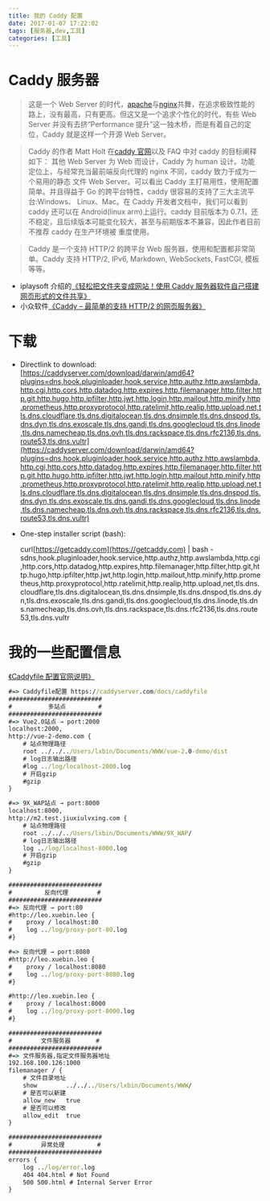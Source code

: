 ```yaml
---
title: 我的 Caddy 配置 
date: 2017-01-07 17:22:02
tags: [服务器,dev,工具]
categories: [工具]
---
```


# Caddy 服务器

> 这是一个 Web Server 的时代，[apache](http://httpd.apache.org/)与[nginx](http://nginx.org/)共舞，在追求极致性能的路上，没有最高，只有更高。但这又是一个追求个性化的时代，有些 Web Server 并没有去挤“Performance 提升”这一独木桥，而是有着自己的定位，Caddy 就是这样一个开源 Web Server。

> Caddy 的作者 Matt Holt 在[caddy 官网](http://caddyserver.com/)以及 FAQ 中对 caddy 的目标阐释如下： 其他 Web Server 为 Web 而设计，Caddy 为 human 设计。功能定位上，与经常充当最前端反向代理的 nginx 不同，caddy 致力于成为一个易用的静态 文件 Web Server。可以看出 Caddy 主打易用性，使用配置简单。并且得益于 Go 的跨平台特性，caddy 很容易的支持了三大主流平台:Windows、 Linux、Mac。在 Caddy 开发者文档中，我们可以看到 caddy 还可以在 Android(linux arm)上运行。caddy 目前版本为 0.7.1，还不稳定，且后续版本可能变化较大，甚至与前期版本不兼容，因此作者目前不推荐 caddy 在生产环境被 重度使用。

> Caddy 是一个支持 HTTP/2 的跨平台 Web 服务器，使用和配置都非常简单。Caddy 支持 HTTP/2, IPv6, Markdown, WebSockets, FastCGI, 模板等等。

- iplaysoft 介绍的[《轻松把文件夹变成网站！使用 Caddy 服务器软件自己搭建网页形式的文件共享》](http://www.iplaysoft.com/caddy.html)
- 小众软件[《Caddy – 最简单的支持 HTTP/2 的网页服务器》](http://www.appinn.com/caddy-server/)

# 下载

- Directlink to download:
  [https://caddyserver.com/download/darwin/amd64?plugins=dns,hook.pluginloader,hook.service,http.authz,http.awslambda,http.cgi,http.cors,http.datadog,http.expires,http.filemanager,http.filter,http.git,http.hugo,http.ipfilter,http.jwt,http.login,http.mailout,http.minify,http.prometheus,http.proxyprotocol,http.ratelimit,http.realip,http.upload,net,tls.dns.cloudflare,tls.dns.digitalocean,tls.dns.dnsimple,tls.dns.dnspod,tls.dns.dyn,tls.dns.exoscale,tls.dns.gandi,tls.dns.googlecloud,tls.dns.linode,tls.dns.namecheap,tls.dns.ovh,tls.dns.rackspace,tls.dns.rfc2136,tls.dns.route53,tls.dns.vultr](https://caddyserver.com/download/darwin/amd64?plugins=dns,hook.pluginloader,hook.service,http.authz,http.awslambda,http.cgi,http.cors,http.datadog,http.expires,http.filemanager,http.filter,http.git,http.hugo,http.ipfilter,http.jwt,http.login,http.mailout,http.minify,http.prometheus,http.proxyprotocol,http.ratelimit,http.realip,http.upload,net,tls.dns.cloudflare,tls.dns.digitalocean,tls.dns.dnsimple,tls.dns.dnspod,tls.dns.dyn,tls.dns.exoscale,tls.dns.gandi,tls.dns.googlecloud,tls.dns.linode,tls.dns.namecheap,tls.dns.ovh,tls.dns.rackspace,tls.dns.rfc2136,tls.dns.route53,tls.dns.vultr)

- One-step installer script (bash):

  curl[https://getcaddy.com](https://getcaddy.com) | bash -sdns,hook.pluginloader,hook.service,http.authz,http.awslambda,http.cgi,http.cors,http.datadog,http.expires,http.filemanager,http.filter,http.git,http.hugo,http.ipfilter,http.jwt,http.login,http.mailout,http.minify,http.prometheus,http.proxyprotocol,http.ratelimit,http.realip,http.upload,net,tls.dns.cloudflare,tls.dns.digitalocean,tls.dns.dnsimple,tls.dns.dnspod,tls.dns.dyn,tls.dns.exoscale,tls.dns.gandi,tls.dns.googlecloud,tls.dns.linode,tls.dns.namecheap,tls.dns.ovh,tls.dns.rackspace,tls.dns.rfc2136,tls.dns.route53,tls.dns.vultr

# 我的一些配置信息

[《Caddyfile 配置官网说明》](https://caddyserver.com/docs/caddyfile)

```bat
#=> Caddyfile配置 https://caddyserver.com/docs/caddyfile
##########################
#          多站点         #
##########################
#=> Vue2.0站点 → port:2000
localhost:2000,
http://vue-2-demo.com {
    # 站点物理路径
    root ../../../Users/lxbin/Documents/WWW/vue-2.0-demo/dist
    # log日志输出路径
    #log ../log/localhost-2000.log
    # 开启gzip
    #gzip
}

#=> 9X_WAP站点 → port:8000
localhost:8000,
http://m2.test.jiuxiulvxing.com {
    # 站点物理路径
    root ../../../Users/lxbin/Documents/WWW/9X_WAP/
    # log日志输出路径
    log ../log/localhost-8000.log
    # 开启gzip
    #gzip
}

##########################
#         反向代理        #
##########################
#=> 反向代理 → port:80
#http://leo.xuebin.leo {
#    proxy / localhost:80
#    log ../log/proxy-port-80.log
#}

#=> 反向代理 → port:8080
#http://leo.xuebin.leo {
#    proxy / localhost:8080
#    log ../log/proxy-port-8080.log
#}

#http://leo.xuebin.leo {
#    proxy / localhost:8000
#    log ../log/proxy-port-8000.log
#}

##########################
#        文件服务器       #
##########################
#=> 文件服务器,指定文件服务器地址
192.168.100.126:1000
filemanager / {
    # 文件目录地址
    show        ../../../Users/lxbin/Documents/WWW/
    # 是否可以新建
    allow_new   true
    # 是否可以修改
    allow_edit  true
}

##########################
#        异常处理         #
##########################
errors {
    log ../log/error.log
    404 404.html # Not Found
    500 500.html # Internal Server Error
}
```
